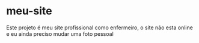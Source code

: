 # meu-site
Este projeto é meu site profissional como enfermeiro, o site não esta online e eu ainda preciso mudar uma foto pessoal
